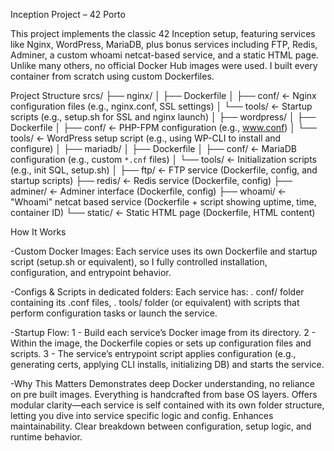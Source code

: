 Inception Project – 42 Porto

This project implements the classic 42 Inception setup, featuring services like Nginx, WordPress, MariaDB,
plus bonus services including FTP, Redis, Adminer, a custom whoami netcat-based service, and a static HTML page. 
Unlike many others, no official Docker Hub images were used. I built every container from scratch using custom Dockerfiles.

Project Structure
srcs/
  ├── nginx/
  │   ├── Dockerfile
  │   ├── conf/               ← Nginx configuration files (e.g., nginx.conf, SSL settings)
  │   └── tools/              ← Startup scripts (e.g., setup.sh for SSL and nginx launch)
  │
  ├── wordpress/
  │   ├── Dockerfile
  │   ├── conf/               ← PHP-FPM configuration (e.g., www.conf)
  │   └── tools/              ← WordPress setup script (e.g., using WP-CLI to install and configure)
  │
  ├── mariadb/
  │   ├── Dockerfile
  │   ├── conf/               ← MariaDB configuration (e.g., custom `*.cnf` files)
  │   └── tools/              ← Initialization scripts (e.g., init SQL, setup.sh)
  │
  ├── ftp/                     ← FTP service (Dockerfile, config, and startup scripts)
  ├── redis/                   ← Redis service (Dockerfile, config)
  ├── adminer/                 ← Adminer interface (Dockerfile, config)
  ├── whoami/                  ← "Whoami" netcat based service (Dockerfile + script showing uptime, time, container ID)
  └── static/                  ← Static HTML page (Dockerfile, HTML content)

How It Works

-Custom Docker Images: Each service uses its own Dockerfile and startup script (setup.sh or equivalent), so I fully controlled installation, configuration, and entrypoint behavior.

-Configs & Scripts in dedicated folders: Each service has:
  . conf/ folder containing its .conf files,
  . tools/ folder (or equivalent) with scripts that perform configuration tasks or launch the service.

-Startup Flow:
  1 - Build each service’s Docker image from its directory.
  2 - Within the image, the Dockerfile copies or sets up configuration files and scripts.
  3 - The service’s entrypoint script applies configuration (e.g., generating certs, applying CLI installs, initializing DB) and starts the service.

-Why This Matters
  Demonstrates deep Docker understanding, no reliance on pre built images. Everything is handcrafted from base OS layers.
  Offers modular clarity—each service is self contained with its own folder structure, letting you dive into service specific logic and config.
  Enhances maintainability. Clear breakdown between configuration, setup logic, and runtime behavior.

